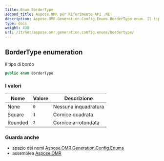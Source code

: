 ```yaml
---
title: Enum BorderType
second_title: Aspose.OMR per Riferimento API .NET
description: Aspose.OMR.Generation.Config.Enums.BorderType enum. Il tipo di bordo
type: docs
weight: 430
url: /it/net/aspose.omr.generation.config.enums/bordertype/
---
```

## BorderType enumeration

Il tipo di bordo

```csharp
public enum BorderType
```

### I valori

| Nome | Valore | Descrizione |
| --- | --- | --- |
| None | `0` | Nessuna inquadratura |
| Square | `1` | Cornice quadrata |
| Rounded | `2` | Cornice arrotondata |

### Guarda anche

* spazio dei nomi [Aspose.OMR.Generation.Config.Enums](../../aspose.omr.generation.config.enums/)
* assemblea [Aspose.OMR](../../)


